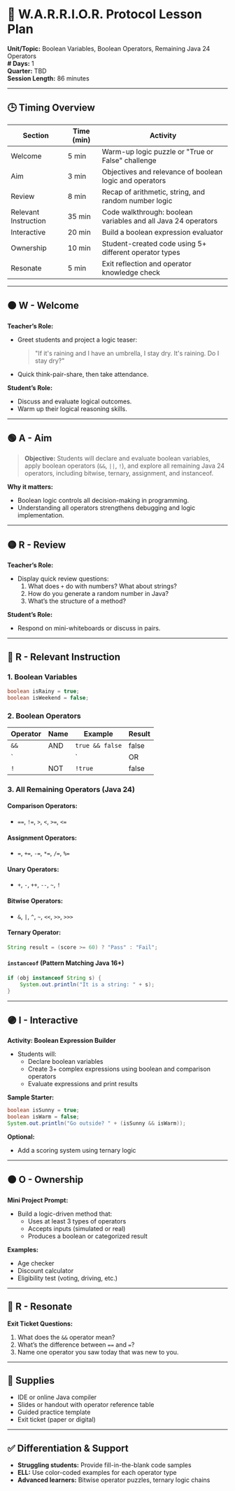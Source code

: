 # 🧠 W.A.R.R.I.O.R. Protocol Lesson Plan

**Unit/Topic:** Boolean Variables, Boolean Operators, Remaining Java 24 Operators  
**# Days:** 1  
**Quarter:** TBD  
**Session Length:** 86 minutes  

---

## 🕒 Timing Overview

| Section       | Time (min) | Activity                                                          |
|---------------|------------|-------------------------------------------------------------------|
| Welcome       | 5 min      | Warm-up logic puzzle or "True or False" challenge                |
| Aim           | 3 min      | Objectives and relevance of boolean logic and operators          |
| Review        | 8 min      | Recap of arithmetic, string, and random number logic             |
| Relevant Instruction | 35 min     | Code walkthrough: boolean variables and all Java 24 operators |
| Interactive   | 20 min     | Build a boolean expression evaluator                             |
| Ownership     | 10 min     | Student-created code using 5+ different operator types           |
| Resonate      | 5 min      | Exit reflection and operator knowledge check                     |

---

## 🟠 W - Welcome

**Teacher’s Role:**
- Greet students and project a logic teaser:
  > "If it's raining and I have an umbrella, I stay dry. It's raining. Do I stay dry?"
- Quick think-pair-share, then take attendance.

**Student’s Role:**
- Discuss and evaluate logical outcomes.
- Warm up their logical reasoning skills.

---

## 🟢 A - Aim

> **Objective:** Students will declare and evaluate boolean variables, apply boolean operators (`&&`, `||`, `!`), and explore all remaining Java 24 operators, including bitwise, ternary, assignment, and instanceof.

**Why it matters:**
- Boolean logic controls all decision-making in programming.
- Understanding all operators strengthens debugging and logic implementation.

---

## 🟡 R - Review

**Teacher’s Role:**
- Display quick review questions:
  1. What does `+` do with numbers? What about strings?
  2. How do you generate a random number in Java?
  3. What’s the structure of a method?

**Student’s Role:**
- Respond on mini-whiteboards or discuss in pairs.

---

## 🔵 R - Relevant Instruction

### 1. Boolean Variables
```java
boolean isRainy = true;
boolean isWeekend = false;
```

### 2. Boolean Operators

| Operator | Name           | Example                    | Result |
|----------|----------------|----------------------------|--------|
| `&&`     | AND            | `true && false`            | false  |
| `||`     | OR             | `true || false`            | true   |
| `!`      | NOT            | `!true`                    | false  |

### 3. All Remaining Operators (Java 24)

#### Comparison Operators:
- `==`, `!=`, `>`, `<`, `>=`, `<=`

#### Assignment Operators:
- `=`, `+=`, `-=`, `*=`, `/=`, `%=`

#### Unary Operators:
- `+`, `-`, `++`, `--`, `~`, `!`

#### Bitwise Operators:
- `&`, `|`, `^`, `~`, `<<`, `>>`, `>>>`

#### Ternary Operator:
```java
String result = (score >= 60) ? "Pass" : "Fail";
```

#### `instanceof` (Pattern Matching Java 16+)
```java
if (obj instanceof String s) {
    System.out.println("It is a string: " + s);
}
```

---

## 🟣 I - Interactive

**Activity: Boolean Expression Builder**

- Students will:
  - Declare boolean variables
  - Create 3+ complex expressions using boolean and comparison operators
  - Evaluate expressions and print results

**Sample Starter:**
```java
boolean isSunny = true;
boolean isWarm = false;
System.out.println("Go outside? " + (isSunny && isWarm));
```

**Optional:**
- Add a scoring system using ternary logic

---

## 🟤 O - Ownership

**Mini Project Prompt:**
- Build a logic-driven method that:
  - Uses at least 3 types of operators
  - Accepts inputs (simulated or real)
  - Produces a boolean or categorized result

**Examples:**
- Age checker
- Discount calculator
- Eligibility test (voting, driving, etc.)

---

## 🔴 R - Resonate

**Exit Ticket Questions:**
1. What does the `&&` operator mean?
2. What’s the difference between `==` and `=`?
3. Name one operator you saw today that was new to you.

---

## 🧰 Supplies

- IDE or online Java compiler
- Slides or handout with operator reference table
- Guided practice template
- Exit ticket (paper or digital)

---

## ✅ Differentiation & Support

- **Struggling students:** Provide fill-in-the-blank code samples
- **ELL:** Use color-coded examples for each operator type
- **Advanced learners:** Bitwise operator puzzles, ternary logic chains